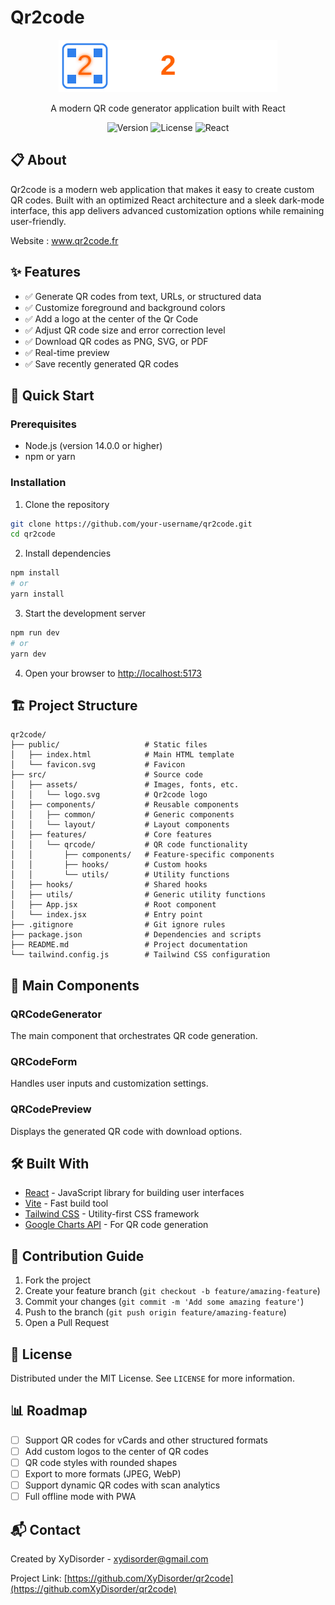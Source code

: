 # Qr2code

<p align="center">
  <img src="./src/assets/qr2code.svg" alt="Qr2code Logo" width="350">
</p>

<p align="center">
  A modern QR code generator application built with React
</p>

<p align="center">
  <img src="https://img.shields.io/badge/version-1.0.0-blue" alt="Version">
  <img src="https://img.shields.io/badge/license-MIT-green" alt="License">
  <img src="https://img.shields.io/badge/react-18.2.0-61DAFB" alt="React">
</p>

## 📋 About

Qr2code is a modern web application that makes it easy to create custom QR codes. Built with an optimized React architecture and a sleek dark-mode interface, this app delivers advanced customization options while remaining user-friendly.

Website : www.qr2code.fr

## ✨ Features

- ✅ Generate QR codes from text, URLs, or structured data
- ✅ Customize foreground and background colors 
- ✅ Add a logo at the center of the Qr Code
- ✅ Adjust QR code size and error correction level
- ✅ Download QR codes as PNG, SVG, or PDF
- ✅ Real-time preview
- ✅ Save recently generated QR codes

## 🚀 Quick Start

### Prerequisites

- Node.js (version 14.0.0 or higher)
- npm or yarn

### Installation

1. Clone the repository
```bash
git clone https://github.com/your-username/qr2code.git
cd qr2code
```

2. Install dependencies
```bash
npm install
# or
yarn install
```

3. Start the development server
```bash
npm run dev
# or
yarn dev
```

4. Open your browser to [http://localhost:5173](http://localhost:5173)

## 🏗️ Project Structure

```
qr2code/
├── public/                   # Static files
│   ├── index.html            # Main HTML template
│   └── favicon.svg           # Favicon
├── src/                      # Source code
│   ├── assets/               # Images, fonts, etc.
│   │   └── logo.svg          # Qr2code logo
│   ├── components/           # Reusable components
│   │   ├── common/           # Generic components
│   │   └── layout/           # Layout components
│   ├── features/             # Core features
│   │   └── qrcode/           # QR code functionality
│   │       ├── components/   # Feature-specific components
│   │       ├── hooks/        # Custom hooks
│   │       └── utils/        # Utility functions
│   ├── hooks/                # Shared hooks
│   ├── utils/                # Generic utility functions
│   ├── App.jsx               # Root component
│   └── index.jsx             # Entry point
├── .gitignore                # Git ignore rules
├── package.json              # Dependencies and scripts
├── README.md                 # Project documentation
└── tailwind.config.js        # Tailwind CSS configuration
```

## 🧩 Main Components

### QRCodeGenerator

The main component that orchestrates QR code generation.

### QRCodeForm

Handles user inputs and customization settings.

### QRCodePreview

Displays the generated QR code with download options.

## 🛠️ Built With

- [React](https://reactjs.org/) - JavaScript library for building user interfaces
- [Vite](https://vitejs.dev/) - Fast build tool
- [Tailwind CSS](https://tailwindcss.com/) - Utility-first CSS framework
- [Google Charts API](https://developers.google.com/chart/infographics/docs/qr_codes) - For QR code generation

## 📝 Contribution Guide

1. Fork the project
2. Create your feature branch (`git checkout -b feature/amazing-feature`)
3. Commit your changes (`git commit -m 'Add some amazing feature'`)
4. Push to the branch (`git push origin feature/amazing-feature`)
5. Open a Pull Request

## 📄 License

Distributed under the MIT License. See `LICENSE` for more information.

## 📊 Roadmap

- [ ] Support QR codes for vCards and other structured formats
- [ ] Add custom logos to the center of QR codes
- [ ] QR code styles with rounded shapes
- [ ] Export to more formats (JPEG, WebP)
- [ ] Support dynamic QR codes with scan analytics
- [ ] Full offline mode with PWA

## 📬 Contact

Created by XyDisorder - xydisorder@gmail.com

Project Link: [https://github.com/XyDisorder/qr2code](https://github.comXyDisorder/qr2code)

